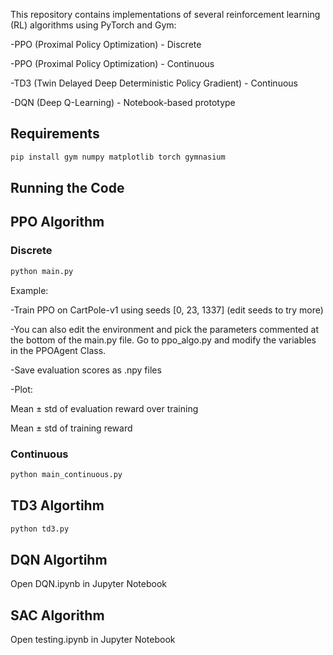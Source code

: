 This repository contains implementations of several reinforcement learning (RL) algorithms using PyTorch and Gym:

-PPO (Proximal Policy Optimization) - Discrete

-PPO (Proximal Policy Optimization) - Continuous

-TD3 (Twin Delayed Deep Deterministic Policy Gradient) - Continuous

-DQN (Deep Q-Learning) - Notebook-based prototype

## Requirements
```bash
pip install gym numpy matplotlib torch gymnasium
```



## Running the Code
## PPO Algorithm
### Discrete
```bash
python main.py
```
Example:

-Train PPO on CartPole-v1 using seeds [0, 23, 1337] (edit seeds to try more)

-You can also edit the environment and pick the parameters commented at the bottom of the main.py file. Go to ppo_algo.py and modify the variables in the PPOAgent Class.

-Save evaluation scores as .npy files

-Plot:

  Mean ± std of evaluation reward over training
  
  Mean ± std of training reward

### Continuous
```bash
python main_continuous.py
```

## TD3 Algortihm
```bash
python td3.py
```

## DQN Algortihm
Open DQN.ipynb in Jupyter Notebook

## SAC Algorithm
Open testing.ipynb in Jupyter Notebook



  
